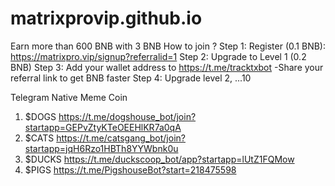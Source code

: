 # matrixprovip.github.io

Earn more than 600 BNB with 3 BNB
How to join ?
Step 1: Register (0.1 BNB): https://matrixpro.vip/signup?referralid=1
Step 2: Upgrade to Level 1 (0.2 BNB)
Step 3: Add your wallet address to https://t.me/tracktxbot
-Share your referral link to get BNB faster
Step 4: Upgrade level 2, ...10

Telegram Native Meme Coin 
1. $DOGS https://t.me/dogshouse_bot/join?startapp=GEPvZtyKTeOEEHlKR7a0qA
2. $CATS https://t.me/catsgang_bot/join?startapp=jqH6Rzo1HBTh8YYWbnk0u
3. $DUCKS https://t.me/duckscoop_bot/app?startapp=lUtZ1FQMow
4. $PIGS https://t.me/PigshouseBot?start=218475598

